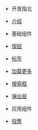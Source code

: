 - 开发指北
 - [介绍](/README.md)
 
- 基础组件
 - [按钮](/components/button.md)
 - [标签](/components/tag.md)
 - [加载更多](/components/loadmore.md)
 - [搜索框](/components/search.md)
 - [弹出层](/components/modal.md)

- 应用组件
 - [投票](/components/vote.md)
